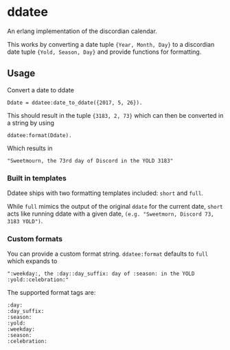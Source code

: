 ddatee
=====

An erlang implementation of the discordian calendar.

This works by converting a date tuple `{Year, Month, Day}` to 
a discordian date tuple `{Yold, Season, Day}` and provide 
functions for formatting.


## Usage

Convert a date to ddate
    
    Ddate = ddatee:date_to_ddate({2017, 5, 26}).

This should result in the tuple `{3183, 2, 73}`
which can then be converted in a string by using

    ddatee:format(Ddate).

Which results in 

    "Sweetmourn, the 73rd day of Discord in the YOLD 3183"


### Built in templates

Ddatee ships with two formatting templates included: `short` and `full`.

While `full` mimics the output of the original `ddate` for the current date,
`short` acts like running ddate with a given date, `(e.g. "Sweetmorn, Discord 73, 3183 YOLD")`.


### Custom formats

You can provide a custom format string. `ddatee:format` defaults to `full`
which expands to

    ":weekday:, the :day::day_suffix: day of :season: in the YOLD :yold::celebration:"


The supported format tags are:

    :day:      
    :day_suffix:
    :season:
    :yold:  
    :weekday:  
    :season:    
    :celebration:
               


